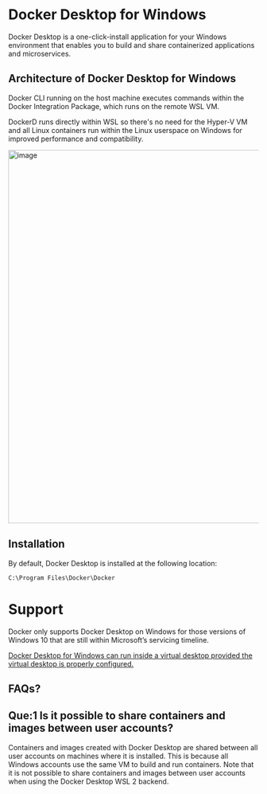 # Docker Desktop for Windows

Docker Desktop is a one-click-install application for your Windows environment that enables you to build and share containerized applications and microservices.

## Architecture of Docker Desktop for Windows


Docker CLI running on the host machine executes commands within the Docker Integration Package, which runs on the remote WSL VM.

DockerD runs directly within WSL so there's no need for the Hyper-V VM and all Linux containers run within the Linux userspace on Windows for improved performance and compatibility.



<img width="750" alt="image" src="https://user-images.githubusercontent.com/313480/212317460-8ab765de-700a-467a-830c-f667b966d0e7.png">


## Installation

By default, Docker Desktop is installed at the following location:

```
C:\Program Files\Docker\Docker
```


# Support

Docker only supports Docker Desktop on Windows for those versions of Windows 10 that are still within Microsoft’s servicing timeline.

[Docker Desktop for Windows can run inside a virtual desktop provided the virtual desktop is properly configured.](https://docs.docker.com/desktop/vm-vdi/)


## FAQs?

## Que:1  Is it possible to share containers and images between user accounts?

Containers and images created with Docker Desktop are shared between all user accounts on machines where it is installed. This is because all Windows accounts use the same VM to build and run containers. Note that it is not possible to share containers and images between user accounts when using the Docker Desktop WSL 2 backend.


